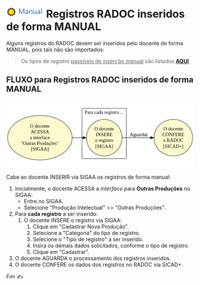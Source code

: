 # [<img src="../media/icon-manual.jpg" width=100>](./fonte-manual.md) Registros RADOC inseridos de forma MANUAL</i>

Alguns registros do RADOC devem ser inseridos pelo docente de forma MANUAL, pois tais não são importados:

> Os tipos de registro <ins>passíveis de inserção manual</ins> são listados [**AQUI**](./fonte-manual-registros.md).

## FLUXO para Registros RADOC inseridos de forma MANUAL

[<img src="../media/fluxo-manual.jpg" width="600">](#fluxo-para-registros-inseridos-de-forma-manul)

Cabe ao docente INSERIR via SIGAA os registros de forma manual:
1. Inicialmente, o docente ACESSA a _interface_ para **Outras Produções** no SIGAA:
   - Entre no SIGAA.
   - Selecione "Produção Intelectual" >> "Outras Produções".
1. Para **cada registro** a ser inserido:
   1. O docente INSERE o registro via SIGAA:
      1. Clique em "Cadastrar Nova Produção".
      1. Selecione a "Categoria" do tipo de registro.
      1. Selecione o "Tipo de registro" a ser inserido.
      1. Insira os demais dados solicitados, conforme o tipo de registro.
      1. Clique em "Cadastrar".
1. O docente AGUARDA o processamento dos registros inseridos.
1. O docente CONFERE os dados dos registros no RADOC via SICAD+.

Fim &#9997;
